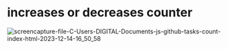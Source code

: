 #  increases or decreases counter
 ![screencapture-file-C-Users-DIGITAL-Documents-js-github-tasks-count-index-html-2023-12-14-16_50_58](https://github.com/shrutigajera102/-increases-or-decreases-counter/assets/146714862/c6176e19-b006-4fb3-807c-bd523b14f1f3)

